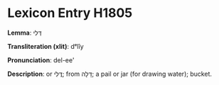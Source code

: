 # Lexicon Entry H1805

**Lemma**: דְּלִי

**Transliteration (xlit)**: dᵉlîy

**Pronunciation**: del-ee'

**Description**:
or דֳּלִי; from דָּלָה; a pail or jar (for drawing water); bucket.
